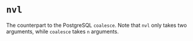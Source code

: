 # `nvl`

The counterpart to the PostgreSQL `coalesce`.
Note that `nvl` only takes two arguments, while `coalesce` takes `n` arguments.
